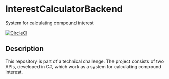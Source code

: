 # InterestCalculatorBackend
System for calculating compound interest

[![CircleCI](https://circleci.com/gh/danielbarbor/InterestCalculatorBackend.svg?style=svg)](https://circleci.com/gh/danielbarbor/InterestCalculatorBackend)

## Description

This repository is part of a technical challenge.
The project consists of two APIs, developed in C#, which work as a system for calculating compound interest.


